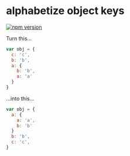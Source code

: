 # alphabetize object keys

[![npm version](https://badge.fury.io/js/%40ryanburnette%2Falphabetize-object-keys.svg)](https://badge.fury.io/js/%40ryanburnette%2Falphabetize-object-keys)

Turn this...

```javascript
var obj = {
  c: 'c',
  b: 'b',
  a: {
    b: 'b',
    a: 'a'
  }
}
```

...into this...

```javascript
var obj = {
  a: {
    a: 'a',
    b: 'b'
  }
  b: 'b',
  c: 'c',
}
```
